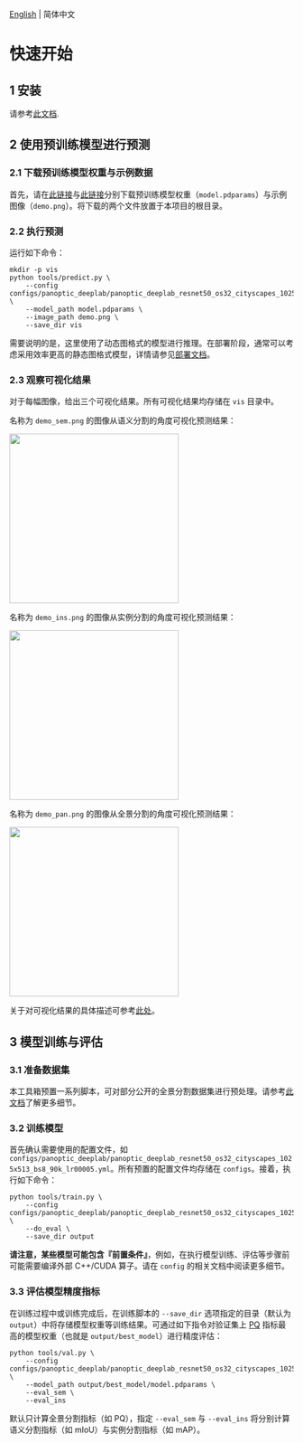 [English](quick_start_en.md) | 简体中文

# 快速开始

## 1 安装

请参考[此文档](./full_features_cn.md#1-安装).

## 2 使用预训练模型进行预测

### 2.1 下载预训练模型权重与示例数据

首先，请在[此链接](https://paddleseg.bj.bcebos.com/dygraph/panoptic_segmentation/cityscapes/panoptic_deeplab_resnet50_os32_cityscapes_1025x513_bs8_90k_lr0000/model.pdparams)与[此链接](https://paddleseg.bj.bcebos.com/dygraph/panoptic_segmentation/tutorials/demo/demo.png)分别下载预训练模型权重（`model.pdparams`）与示例图像（`demo.png`）。将下载的两个文件放置于本项目的根目录。

### 2.2 执行预测

运行如下命令：

```shell
mkdir -p vis
python tools/predict.py \
    --config configs/panoptic_deeplab/panoptic_deeplab_resnet50_os32_cityscapes_1025x513_bs8_90k_lr00005.yml \
    --model_path model.pdparams \
    --image_path demo.png \
    --save_dir vis
```

需要说明的是，这里使用了动态图格式的模型进行推理。在部署阶段，通常可以考虑采用效率更高的静态图格式模型，详情请参见[部署文档](full_features_cn.md#5-模型部署)。

### 2.3 观察可视化结果

对于每幅图像，给出三个可视化结果。所有可视化结果均存储在 `vis` 目录中。

名称为 `demo_sem.png` 的图像从语义分割的角度可视化预测结果：

<img src="https://user-images.githubusercontent.com/21275753/210925337-797befea-b774-4d63-849b-574709f098c7.png" height="300">

名称为 `demo_ins.png` 的图像从实例分割的角度可视化预测结果：

<img src="https://user-images.githubusercontent.com/21275753/210925345-773f7c81-d281-4053-9684-6e8e6ac841f9.png" height="300">

名称为 `demo_pan.png` 的图像从全景分割的角度可视化预测结果：

<img src="https://user-images.githubusercontent.com/21275753/210925355-262775c2-3a9d-4c31-b45a-cef3bdebf4e0.png" height="300">

关于对可视化结果的具体描述可参考[此处](full_features_cn.md#43-获取可视化结果)。

## 3 模型训练与评估

### 3.1 准备数据集

本工具箱预置一系列脚本，可对部分公开的全景分割数据集进行预处理。请参考[此文档](../tools/data/README.md)了解更多细节。

### 3.2 训练模型

首先确认需要使用的配置文件，如 `configs/panoptic_deeplab/panoptic_deeplab_resnet50_os32_cityscapes_1025x513_bs8_90k_lr00005.yml`。所有预置的配置文件均存储在 `configs`。接着，执行如下命令：

```shell
python tools/train.py \
    --config configs/panoptic_deeplab/panoptic_deeplab_resnet50_os32_cityscapes_1025x513_bs8_90k_lr00005.yml \
    --do_eval \
    --save_dir output
```

**请注意，某些模型可能包含『前置条件』**，例如，在执行模型训练、评估等步骤前可能需要编译外部 C++/CUDA 算子。请在 `config` 的相关文档中阅读更多细节。

### 3.3 评估模型精度指标

在训练过程中或训练完成后，在训练脚本的 `--save_dir` 选项指定的目录（默认为 `output`）中将存储模型权重等训练结果。可通过如下指令对验证集上 [PQ](https://openaccess.thecvf.com/content_CVPR_2019/papers/Kirillov_Panoptic_Segmentation_CVPR_2019_paper.pdf) 指标最高的模型权重（也就是 `output/best_model`）进行精度评估：

```shell
python tools/val.py \
    --config configs/panoptic_deeplab/panoptic_deeplab_resnet50_os32_cityscapes_1025x513_bs8_90k_lr00005.yml \
    --model_path output/best_model/model.pdparams \
    --eval_sem \
    --eval_ins
```

默认只计算全景分割指标（如 PQ），指定 `--eval_sem` 与 `--eval_ins` 将分别计算语义分割指标（如 mIoU）与实例分割指标（如 mAP）。
